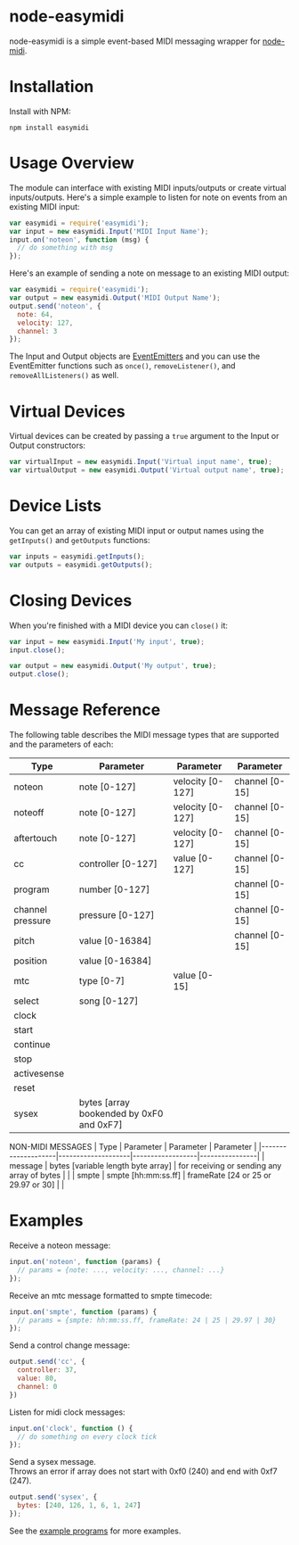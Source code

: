 # node-easymidi
node-easymidi is a simple event-based MIDI messaging wrapper for [node-midi](https://github.com/justinlatimer/node-midi).

# Installation
Install with NPM:

```
npm install easymidi
```

# Usage Overview
The module can interface with existing MIDI inputs/outputs or create virtual inputs/outputs.  Here's a simple example to listen for note on events from an existing MIDI input:

```javascript
var easymidi = require('easymidi');
var input = new easymidi.Input('MIDI Input Name');
input.on('noteon', function (msg) {
  // do something with msg
});
```

Here's an example of sending a note on message to an existing MIDI output:

```javascript
var easymidi = require('easymidi');
var output = new easymidi.Output('MIDI Output Name');
output.send('noteon', {
  note: 64,
  velocity: 127,
  channel: 3
});
```

The Input and Output objects are [EventEmitters](http://nodejs.org/api/events.html#events_class_events_eventemitter) and you can use the EventEmitter functions such as `once()`, `removeListener()`, and `removeAllListeners()` as well.

# Virtual Devices
Virtual devices can be created by passing a `true` argument to the Input or Output constructors:

```javascript
var virtualInput = new easymidi.Input('Virtual input name', true);
var virtualOutput = new easymidi.Output('Virtual output name', true);
```

# Device Lists
You can get an array of existing MIDI input or output names using the `getInputs()` and `getOutputs` functions:

```javascript
var inputs = easymidi.getInputs();
var outputs = easymidi.getOutputs();
```

# Closing Devices
When you're finished with a MIDI device you can `close()` it:

```javascript
var input = new easymidi.Input('My input', true);
input.close();

var output = new easymidi.Output('My output', true);
output.close();
```

# Message Reference
The following table describes the MIDI message types that are supported and the parameters of each:

| Type               | Parameter          | Parameter        | Parameter      |
|--------------------|--------------------|------------------|----------------|
| noteon             | note [0-127]       | velocity [0-127] | channel [0-15] |
| noteoff            | note [0-127]       | velocity [0-127] | channel [0-15] |
| aftertouch         | note [0-127]       | velocity [0-127] | channel [0-15] |
| cc                 | controller [0-127] | value [0-127]    | channel [0-15] |
| program            | number [0-127]     |                  | channel [0-15] |
| channel pressure   | pressure [0-127]   |                  | channel [0-15] |
| pitch              | value [0-16384]    |                  | channel [0-15] |
| position           | value [0-16384]    |                  |                |
| mtc                | type [0-7]         | value [0-15]     |                |
| select             | song [0-127]       |                  |                |
| clock              |                    |                  |                |
| start              |                    |                  |                |
| continue           |                    |                  |                |
| stop               |                    |                  |                |
| activesense        |                    |                  |                |
| reset              |                    |                  |                |
| sysex              | bytes [array bookended by 0xF0 and 0xF7] |             |                |

NON-MIDI MESSAGES
| Type               | Parameter          | Parameter        | Parameter      |
|--------------------|--------------------|------------------|----------------|
| message            | bytes [variable length byte array] | for receiving or sending any array of bytes             |                |
| smpte              | smpte [hh:mm:ss.ff]         | frameRate [24 or 25 or 29.97 or 30]     |                |

# Examples

Receive a noteon message:

```javascript
input.on('noteon', function (params) {
  // params = {note: ..., velocity: ..., channel: ...}
});
```
Receive an mtc message formatted to smpte timecode:
```javascript
input.on('smpte', function (params) {
  // params = {smpte: hh:mm:ss.ff, frameRate: 24 | 25 | 29.97 | 30}
});
```

Send a control change message:

```javascript
output.send('cc', {
  controller: 37,
  value: 80,
  channel: 0
})
```

Listen for midi clock messages:

```javascript
input.on('clock', function () {
  // do something on every clock tick
});
```

Send a sysex message.  
Throws an error if array does not start with 0xf0 (240) and end with 0xf7 (247).
```javascript
output.send('sysex', {
  bytes: [240, 126, 1, 6, 1, 247]
});
```

See the [example programs](https://github.com/dinchak/node-easymidi/tree/master/examples) for more examples.
